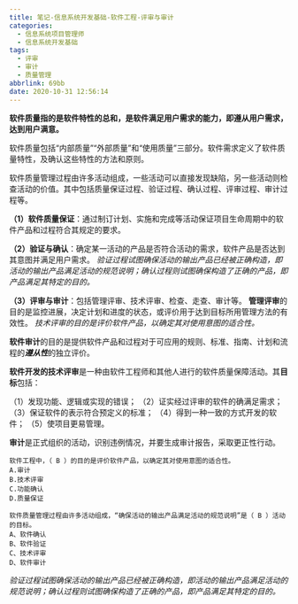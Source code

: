 ```yaml
---
title: 笔记-信息系统开发基础-软件工程-评审与审计
categories:
  - 信息系统项目管理师
  - 信息系统开发基础
tags:
  - 评审
  - 审计
  - 质量管理
abbrlink: 69bb
date: 2020-10-31 12:56:14
---
```



**软件质量指的是软件特性的总和，是软件满足用户需求的能力，即遵从用户需求，达到用户满意。**

软件质量包括“内部质量”“外部质量”和“使用质量”三部分。软件需求定义了软件质量特性，及确认这些特性的方法和原则。

软件质量管理过程由许多活动组成，一些活动可以直接发现缺陷，另一些活动则检查活动的价值。其中包括质量保证过程、验证过程、确认过程、评审过程、审计过程等。

**（1）软件质量保证**：通过制订计划、实施和完成等活动保证项目生命周期中的软件产品和过程符合其规定的要求。

**（2）验证与确认**：确定某一活动的产品是否符合活动的需求，软件产品是否达到其意图并满足用户需求。
*验证过程试图确保活动的输出产品已经被正确构造，即活动的输出产品满足活动的规范说明；确认过程则试图确保构造了正确的产品，即产品满足其特定的目的。*

**（3）评审与审计**：包括管理评审、技术评审、检查、走查、审计等。
**管理评审**的目的是监控进展，决定计划和进度的状态，或评价用于达到目标所用管理方法的有效性。
*技术评审的目的是评价软件产品，以确定其对使用意图的适合性。*

**软件审计**的目的是提供软件产品和过程对于可应用的规则、标准、指南、计划和流程的***遵从性***的独立评价。

**软件开发的技术评审**是一种由软件工程师和其他人进行的软件质量保障活动。其**目标**包括：

（1）发现功能、逻辑或实现的错误；
（2）证实经过评审的软件的确满足需求；
（3）保证软件的表示符合预定义的标准；
（4）得到一种一致的方式开发的软件；
（5）使项目更易管理。

**审计**是正式组织的活动，识别违例情况，并要生成审计报告，采取更正性行动。

    软件工程中，（ B ）的目的是评价软件产品，以确定其对使用意图的适合性。
    A.审计
    B.技术评审
    C.功能确认
    D.质量保证

    软件质量管理过程由许多活动组成，“确保活动的输出产品满足活动的规范说明”是（ B ）活动的目标。
    A、软件确认
    B、软件验证
    C、技术评审
    D、软件审计

*验证过程试图确保活动的输出产品已经被正确构造，即活动的输出产品满足活动的规范说明；确认过程则试图确保构造了正确的产品，即产品满足其特定的目的。*
